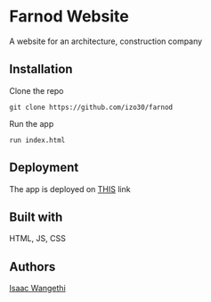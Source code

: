 # Farnod Website
A website for an architecture, construction company

## Installation
Clone the repo
```
git clone https://github.com/izo30/farnod
```

Run the app
```
run index.html
```

## Deployment
The app is deployed on [THIS](https://isaacwangethi.000webhostapp.com/farnod " link") link

## Built with
HTML, JS, CSS

## Authors
[Isaac Wangethi](https://github.com/izo30 "Isaac Wangethi")
